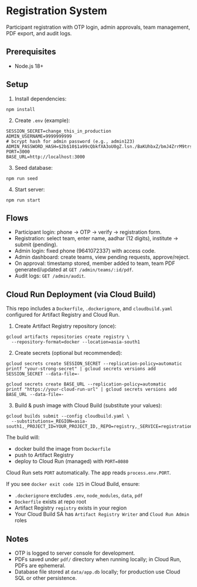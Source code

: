 # Registration System

Participant registration with OTP login, admin approvals, team management, PDF export, and audit logs.

## Prerequisites
- Node.js 18+

## Setup
1. Install dependencies:
```
npm install
```
2. Create `.env` (example):
```
SESSION_SECRET=change_this_in_production
ADMIN_USERNAME=9999999999
# bcrypt hash for admin password (e.g., admin123)
ADMIN_PASSWORD_HASH=$2b$10$1a99cQbkfXA3oU0gZ.lsn./BaKUhbxZ/bmJ4ZrrM9trskIL7ph4sm
PORT=3000
BASE_URL=http://localhost:3000
```
3. Seed database:
```
npm run seed
```
4. Start server:
```
npm run start
```

## Flows
- Participant login: phone -> OTP -> verify -> registration form.
- Registration: select team, enter name, aadhar (12 digits), institute -> submit (pending).
- Admin login: fixed phone (9641072337) with access code.
- Admin dashboard: create teams, view pending requests, approve/reject.
- On approval: timestamp stored, member added to team, team PDF generated/updated at `GET /admin/teams/:id/pdf`.
- Audit logs: `GET /admin/audit`.

## Cloud Run Deployment (via Cloud Build)
This repo includes a `Dockerfile`, `.dockerignore`, and `cloudbuild.yaml` configured for Artifact Registry and Cloud Run.

1) Create Artifact Registry repository (once):
```
gcloud artifacts repositories create registry \
  --repository-format=docker --location=asia-south1
```

2) Create secrets (optional but recommended):
```
gcloud secrets create SESSION_SECRET --replication-policy=automatic
printf "your-strong-secret" | gcloud secrets versions add SESSION_SECRET --data-file=-

gcloud secrets create BASE_URL --replication-policy=automatic
printf "https://your-cloud-run-url" | gcloud secrets versions add BASE_URL --data-file=-
```

3) Build & push image with Cloud Build (substitute your values):
```
gcloud builds submit --config cloudbuild.yaml \
  --substitutions=_REGION=asia-south1,_PROJECT_ID=YOUR_PROJECT_ID,_REPO=registry,_SERVICE=registration
```

The build will:
- docker build the image from `Dockerfile`
- push to Artifact Registry
- deploy to Cloud Run (managed) with `PORT=8080`

Cloud Run sets `PORT` automatically. The app reads `process.env.PORT`.

If you see `docker exit code 125` in Cloud Build, ensure:
- `.dockerignore` excludes `.env`, `node_modules`, `data`, `pdf`
- `Dockerfile` exists at repo root
- Artifact Registry `registry` exists in your region
- Your Cloud Build SA has `Artifact Registry Writer` and `Cloud Run Admin` roles

## Notes
- OTP is logged to server console for development.
- PDFs saved under `pdf/` directory when running locally; in Cloud Run, PDFs are ephemeral.
- Database file stored at `data/app.db` locally; for production use Cloud SQL or other persistence.

